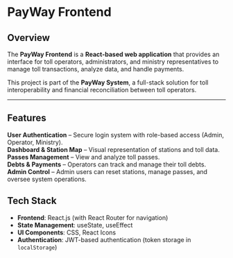 #  PayWay Frontend  

##  Overview  
The **PayWay Frontend** is a **React-based web application** that provides an interface for toll operators, administrators, and ministry representatives to manage toll transactions, analyze data, and handle payments.  

This project is part of the **PayWay System**, a full-stack solution for toll interoperability and financial reconciliation between toll operators.  

---

##  Features  
**User Authentication** – Secure login system with role-based access (Admin, Operator, Ministry).  
**Dashboard & Station Map** – Visual representation of stations and toll data.  
**Passes Management** – View and analyze toll passes.  
**Debts & Payments** – Operators can track and manage their toll debts.  
**Admin Control** – Admin users can reset stations, manage passes, and oversee system operations.  

## Tech Stack  
- **Frontend**: React.js (with React Router for navigation)  
- **State Management**: useState, useEffect  
- **UI Components**: CSS, React Icons  
- **Authentication**: JWT-based authentication (token storage in `localStorage`)  
